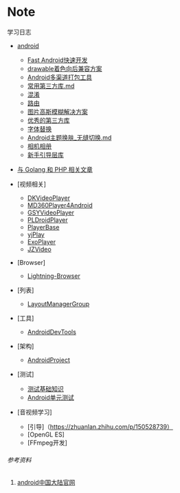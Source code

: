 # Note
学习日志

+ [android](/Android)
    + [Fast Android快速开发](/Android/android快速开发框架搭建.md)
    + [drawable着色向后兼容方案](/Android/drawable着色向后兼容方案.md)
    + [Android多渠道打包工具](/Android/android多渠道打包工具.md)
    + [常用第三方库.md](/Android/常用第三方库.md)
    + [混淆](/Android/混淆.md)
    + [路由](/Android/路由.md)
    + [图片高斯模糊解决方案](/Android/图片高斯模糊解决方案.md)
    + [优秀的第三方库](/Android/第三方库.md)
    + [字体替换](/Android/字体替换.md)
    + [Android主题换肤_无缝切换.md](/Android/Android主题换肤_无缝切换.md)
    + [相机相册](/Android/相机相册图片.md)
    + [新手引导层库](/Android/新手引导层库.md)

+ [与 Golang 和 PHP 相关文章](https://github.com/wuYin/blog/blob/master/README.md)
+ [视频相关]
    + [DKVideoPlayer](https://github.com/Doikki/DKVideoPlayer)
    + [MD360Player4Android](https://github.com/ashqal/MD360Player4Android)
    + [GSYVideoPlayer](https://github.com/CarGuo/GSYVideoPlayer)
    + [PLDroidPlayer](https://github.com/pili-engineering/PLDroidPlayer)
    + [PlayerBase](https://github.com/jiajunhui/PlayerBase)
    + [yjPlay](https://github.com/yangchaojiang/yjPlay)
    + [ExoPlayer](https://github.com/google/ExoPlayer)
    + [JZVideo](https://github.com/Jzvd/JZVideo)
+ [Browser]
    + [Lightning-Browser](https://github.com/anthonycr/Lightning-Browser)
+ [列表]
    + [LayoutManagerGroup](https://github.com/DingMouRen/LayoutManagerGroup)
+ [工具]
    + [AndroidDevTools](https://github.com/inferjay/AndroidDevTools)
+ [架构]
    + [AndroidProject](https://github.com/getActivity/AndroidProject)
+ [测试]
    + [测试基础知识](https://developer.android.com/training/testing/fundamentals?hl=zh-cn#organize-code)
    + [Android单元测试](https://jsonchao.github.io/2018/07/09/%E4%B8%80%E6%96%87%E5%85%A8%E9%9D%A2%E4%BA%86%E8%A7%A3Android%E5%8D%95%E5%85%83%E6%B5%8B%E8%AF%95/)
+ [音视频学习]
    + [引导]（https://zhuanlan.zhihu.com/p/150528739）
    + [OpenGL ES]
    + [FFmpeg开发]
###### 参考资料
1. [android中国大陆官网](https://developer.android.google.cn/)
